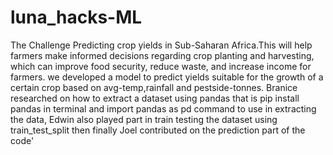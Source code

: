 # luna_hacks-ML
The Challenge
Predicting crop yields in Sub-Saharan Africa.This will help farmers make informed decisions regarding crop planting and harvesting, which can improve food security, reduce waste, and increase income for farmers.
we developed a model to predict yields suitable for the growth of a certain crop based on avg-temp,rainfall and pestside-tonnes.
Branice researched on how to extract a dataset using pandas that is pip install pandas in terminal and import pandas as pd command to use in extracting the data, Edwin also played part in train testing the dataset using train_test_split then finally Joel contributed on the prediction part of the code'

